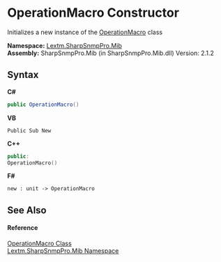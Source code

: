 # OperationMacro Constructor 
 

Initializes a new instance of the <a href="T_Lextm_SharpSnmpPro_Mib_OperationMacro">OperationMacro</a> class

**Namespace:**&nbsp;<a href="N_Lextm_SharpSnmpPro_Mib">Lextm.SharpSnmpPro.Mib</a><br />**Assembly:**&nbsp;SharpSnmpPro.Mib (in SharpSnmpPro.Mib.dll) Version: 2.1.2

## Syntax

**C#**<br />
``` C#
public OperationMacro()
```

**VB**<br />
``` VB
Public Sub New
```

**C++**<br />
``` C++
public:
OperationMacro()
```

**F#**<br />
``` F#
new : unit -> OperationMacro
```


## See Also


#### Reference
<a href="T_Lextm_SharpSnmpPro_Mib_OperationMacro">OperationMacro Class</a><br /><a href="N_Lextm_SharpSnmpPro_Mib">Lextm.SharpSnmpPro.Mib Namespace</a><br />
